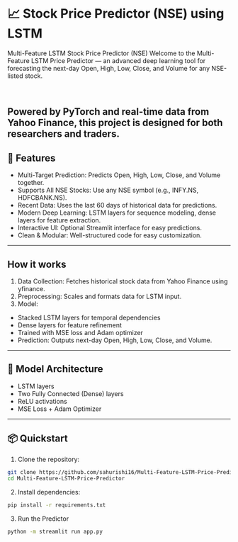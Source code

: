 # 📈 Stock Price Predictor (NSE) using LSTM

Multi-Feature LSTM Stock Price Predictor (NSE)
Welcome to the Multi-Feature LSTM Price Predictor — an advanced deep learning tool for forecasting the next-day Open, High, Low, Close, and Volume for any NSE-listed stock.

<br>

Powered by PyTorch and real-time data from Yahoo Finance, this project is designed for both researchers and traders.
---

## 🚀 Features

- Multi-Target Prediction: Predicts Open, High, Low, Close, and Volume together.
- Supports All NSE Stocks: Use any NSE symbol (e.g., INFY.NS, HDFCBANK.NS).
- Recent Data: Uses the last 60 days of historical data for predictions.
- Modern Deep Learning: LSTM layers for sequence modeling, dense layers for feature extraction.
- Interactive UI: Optional Streamlit interface for easy predictions.
- Clean & Modular: Well-structured code for easy customization.
---


## How it works 
1. Data Collection: Fetches historical stock data from Yahoo Finance using yfinance.
2. Preprocessing: Scales and formats data for LSTM input.
3. Model:
  - Stacked LSTM layers for temporal dependencies
  - Dense layers for feature refinement
  - Trained with MSE loss and Adam optimizer
  - Prediction: Outputs next-day Open, High, Low, Close, and Volume.

---

## 🧠 Model Architecture

- LSTM layers
- Two Fully Connected (Dense) layers
- ReLU activations
- MSE Loss + Adam Optimizer

---

## 📦 Quickstart

1. Clone the repository:
```bash
git clone https://github.com/sahurishi16/Multi-Feature-LSTM-Price-Predictor.git
cd Multi-Feature-LSTM-Price-Predictor
```

2. Install dependencies:
```bash
pip install -r requirements.txt
```

3. Run the Predictor
```bash
python -m streamlit run app.py
```
